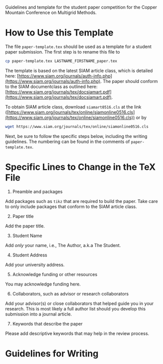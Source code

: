 Guidelines and template for the student paper competition for the Copper Mountain Conference on Multigrid Methods.

# How to Use this Template

The file `paper-template.tex` should be used as a template for a student paper submission.  The first step is to rename this file to
```bash
cp paper-template.tex LASTNAME_FIRSTNAME_paper.tex
```

The template is based on the latest SIAM article class, which is detailed here: [https://www.siam.org/journals/auth-info.php](https://www.siam.org/journals/auth-info.php).  The paper should conform to the SIAM documentclass as outlined here: [https://www.siam.org/journals/tex/docsiamart.pdf](https://www.siam.org/journals/tex/docsiamart.pdf).

To obtain SIAM article class, download `siamart0516.cls` at the link ([https://www.siam.org/journals/tex/online/siamonline0516.cls](https://www.siam.org/journals/tex/online/siamonline0516.cls)) or by
```bash
wget https://www.siam.org/journals/tex/online/siamonline0516.cls
```

Next, be sure to follow the specific steps below, including the writing guidelines.  The numbering can be found in the comments of `paper-template.tex`.

# Specific Lines to Change in the TeX File

1. Preamble and packages

  Add packages such as `tikz` that are required to build the paper.  Take care to only include packages that conform to the SIAM article class.

2. Paper title

  Add the paper title.

3. Student Name

  Add *only* your name, i.e., The Author, a.k.a The Student.

4. Student Address

  Add your university address.

5. Acknowledge funding or other resources

  You may acknowledge funding here.

6. Collaborators, such as advisor or research collaborators

  Add your advisor(s) or close collaborators that helped guide you in your research.  This is most likely a full author list should you develop this submission into a journal article.

7. Keywords that describe the paper

  Please add descriptive keywords that may help in the review process.

# Guidelines for Writing
